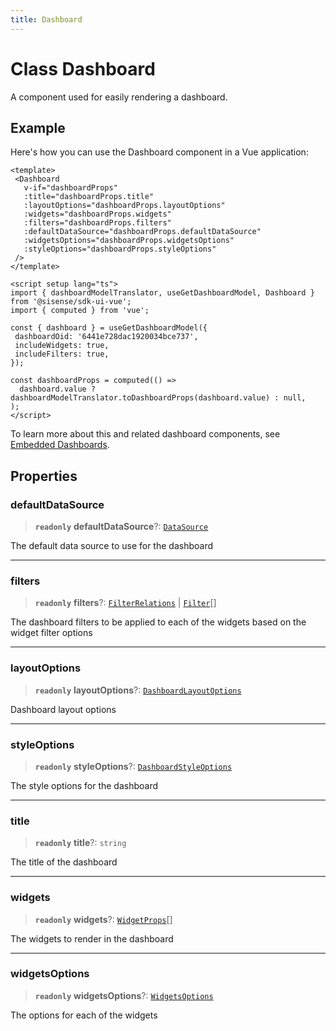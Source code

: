 ```yaml
---
title: Dashboard
---
```


# Class Dashboard

A component used for easily rendering a dashboard.

## Example

Here's how you can use the Dashboard component in a Vue application:
```vue
<template>
 <Dashboard
   v-if="dashboardProps"
   :title="dashboardProps.title"
   :layoutOptions="dashboardProps.layoutOptions"
   :widgets="dashboardProps.widgets"
   :filters="dashboardProps.filters"
   :defaultDataSource="dashboardProps.defaultDataSource"
   :widgetsOptions="dashboardProps.widgetsOptions"
   :styleOptions="dashboardProps.styleOptions"
 />
</template>

<script setup lang="ts">
import { dashboardModelTranslator, useGetDashboardModel, Dashboard } from '@sisense/sdk-ui-vue';
import { computed } from 'vue';

const { dashboard } = useGetDashboardModel({
 dashboardOid: '6441e728dac1920034bce737',
 includeWidgets: true,
 includeFilters: true,
});

const dashboardProps = computed(() =>
  dashboard.value ? dashboardModelTranslator.toDashboardProps(dashboard.value) : null,
);
</script>
```

To learn more about this and related dashboard components,
see [Embedded Dashboards](/guides/sdk/guides/dashboards/index.html).

## Properties

### defaultDataSource

> **`readonly`** **defaultDataSource**?: [`DataSource`](../../sdk-data/type-aliases/type-alias.DataSource.md)

The default data source to use for the dashboard

***

### filters

> **`readonly`** **filters**?: [`FilterRelations`](../../sdk-data/interfaces/interface.FilterRelations.md) \| [`Filter`](../../sdk-data/interfaces/interface.Filter.md)[]

The dashboard filters to be applied to each of the widgets based on the widget filter options

***

### layoutOptions

> **`readonly`** **layoutOptions**?: [`DashboardLayoutOptions`](../interfaces/interface.DashboardLayoutOptions.md)

Dashboard layout options

***

### styleOptions

> **`readonly`** **styleOptions**?: [`DashboardStyleOptions`](../../sdk-ui/type-aliases/type-alias.DashboardStyleOptions.md)

The style options for the dashboard

***

### title

> **`readonly`** **title**?: `string`

The title of the dashboard

***

### widgets

> **`readonly`** **widgets**?: [`WidgetProps`](../type-aliases/type-alias.WidgetProps.md)[]

The widgets to render in the dashboard

***

### widgetsOptions

> **`readonly`** **widgetsOptions**?: [`WidgetsOptions`](../type-aliases/type-alias.WidgetsOptions.md)

The options for each of the widgets
